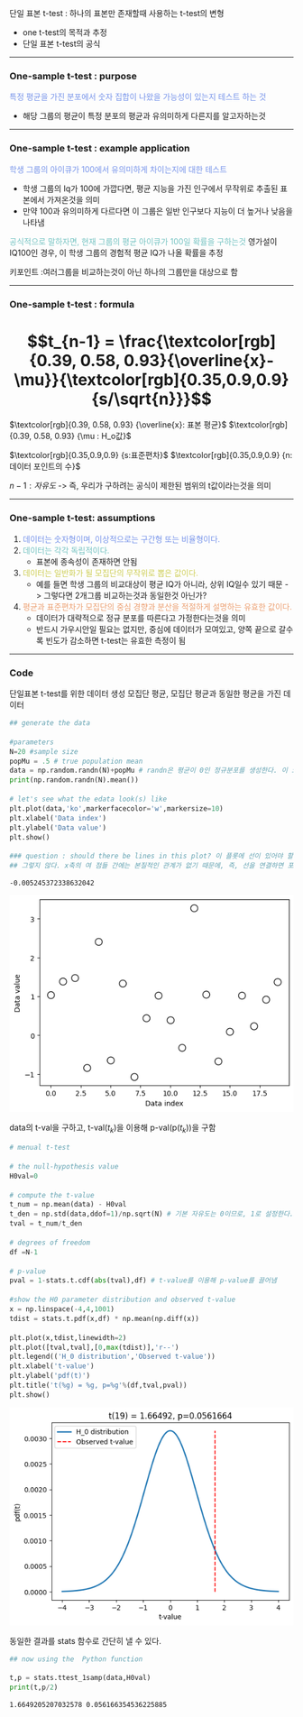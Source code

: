 단일 표본 t-test : 하나의 표본만 존재할때 사용하는 t-test의 변형

- one t-test의 목적과 추정
- 단일 표본 t-test의 공식
---
### One-sample t-test : purpose

<span style="color:rgb(118, 147, 234)">특정 평균을 가진 분포에서 숫자 집합이 나왔을 가능성이 있는지 테스트 하는 것</span>
- 해당 그룹의 평균이 특정 분포의 평균과 유의미하게 다른지를 알고자하는것

---
### One-sample t-test : example application

<span style="color:rgb(118, 147, 234)">학생 그룹의 아이큐가 100에서 유의미하게 차이는지에 대한 테스트</span> 
- 학생 그룹의 Iq가 100에 가깝다면, 평균 지능을 가진 인구에서 무작위로 추출된 표본에서 가져온것을 의미
- 만약 100과 유의미하게 다르다면 이 그룹은 일반 인구보다 지능이 더 높거나 낮음을 나타냄

<span style="color:rgb(116, 195, 194)">공식적으로 말하자면, 현재 그룹의 평균 아이큐가 100일 확률을 구하는것</span>
영가설이 IQ100인 경우, 이 학생 그룹의 경험적 평균 IQ가 나올 확률을 추정

키포인트 :여러그룹을 비교하는것이 아닌 하나의 그룹만을 대상으로 함

---
### One-sample t-test : formula
# $$t_{n-1} = \frac{\textcolor[rgb]{0.39, 0.58, 0.93}{\overline{x}-\mu}}{\textcolor[rgb]{0.35,0.9,0.9}{s/\sqrt{n}}}$$
$\textcolor[rgb]{0.39, 0.58, 0.93} {\overline{x}: 표본 평균}$
$\textcolor[rgb]{0.39, 0.58, 0.93} {\mu : H_o값}$

$\textcolor[rgb]{0.35,0.9,0.9}  {s:표준편차}$
$\textcolor[rgb]{0.35,0.9,0.9}  {n:데이터 포인트의 수}$

$n-1 :자유도$
-> 즉, 우리가 구하려는 공식이 제한된 범위의 t값이라는것을 의미

---
### One-sample t-test: assumptions

1. <span style="color:rgb(118, 147, 234)"> 데이터는 숫자형이며, 이상적으로는 구간형 또는 비율형이다. </span>
2. <span style="color:rgb(116, 195, 194)">데이터는 각각 독립적이다.</span>
	- 표본에 종속성이 존재하면 안됨
3. <span style="color:rgb(205, 205, 81)">데이터는 일반화가 될 모집단의 무작위로 뽑은 값이다.</span>
	- 예를 들면 학생 그룹의 비교대상이 평균 IQ가 아니라, 상위 IQ일수 있기 때문 -> 그렇다면 2개그룹 비교하는것과 동일한것 아닌가?
4. <span style="color:rgb(236, 158, 111)">평균과 표준편차가 모집단의 중심 경향과 분산을 적절하게 설명하는 유효한 값이다.</span>  
	- 데이터가 대략적으로 정규 분포를 따른다고 가정한다는것을 의미
	- 반드시 가우시안일 필요는 없지만, 중심에 데이터가 모여있고, 양쪽 끝으로 갈수록 빈도가 감소하면 t-test는 유효한 측정이 됨

---
###  Code

단일표본 t-test를 위한 데이터 생성
모집단 평균, 모집단 평균과 동일한 평균을 가진 데이터 
```python
## generate the data

#parameters
N=20 #sample size
popMu = .5 # true population mean
data = np.random.randn(N)+popMu # randn은 평균이 0인 정규분포를 생성한다. 이 코드만 따로 평균값을 구하면 실제로는 0이 아닌데, 이는 샘플의 수가 작기 때문. 많은 수를 뽑으면 0에 수렴한다.
print(np.random.randn(N).mean())

# let's see what the edata look(s) like
plt.plot(data,'ko',markerfacecolor='w',markersize=10)
plt.xlabel('Data index')
plt.ylabel('Data value')
plt.show()

### question : should there be lines in this plot? 이 플롯에 선이 있어야 할까?
## 그렇지 않다. x축의 여 점들 간에는 본질적인 관계가 없기 때문에, 즉, 선을 연결하면 포인트와 포인트 사이에는 값들이 있을것처럼 보이지만 실제로는 존재하 않기 때문에
```

```
-0.005245372338632042
```
![116.Pasted image 20240911230704](../pic/10.The%20t-test%20family/116.Pasted%20image%2020240911230704.png)

data의 t-val을 구하고, t-val($t_k$)을 이용해 p-val(p($t_k$))을 구함 
```python
# menual t-test

# the null-hypothesis value
H0val=0

# compute the t-value
t_num = np.mean(data) - H0val
t_den = np.std(data,ddof=1)/np.sqrt(N) # 기본 자유도는 0이므로, 1로 설정한다.
tval = t_num/t_den

# degrees of freedom
df =N-1

# p-value
pval = 1-stats.t.cdf(abs(tval),df) # t-value를 이용해 p-value를 끌어냄

#show the H0 parameter distribution and observed t-value
x = np.linspace(-4,4,1001)
tdist = stats.t.pdf(x,df) * np.mean(np.diff(x))

plt.plot(x,tdist,linewidth=2)
plt.plot([tval,tval],[0,max(tdist)],'r--')
plt.legend(('H_0 distribution','Observed t-value'))
plt.xlabel('t-value')
plt.ylabel('pdf(t)')
plt.title('t(%g) = %g, p=%g'%(df,tval,pval))
plt.show()
```
![116.Pasted image 20240911230848](../pic/10.The%20t-test%20family/116.Pasted%20image%2020240911230848.png)

동일한 결과를 stats 함수로 간단히 낼 수 있다.
```python
## now using the  Python function

t,p = stats.ttest_1samp(data,H0val)
print(t,p/2)
```
```
1.6649205207032578 0.056166354536225885
```